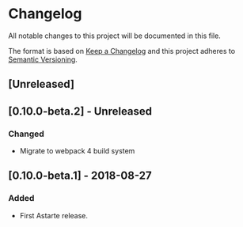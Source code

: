# Changelog
All notable changes to this project will be documented in this file.

The format is based on [Keep a Changelog](http://keepachangelog.com/en/1.0.0/)
and this project adheres to [Semantic Versioning](http://semver.org/spec/v2.0.0.html).

## [Unreleased]

## [0.10.0-beta.2] - Unreleased
### Changed
- Migrate to webpack 4 build system

## [0.10.0-beta.1] - 2018-08-27
### Added
- First Astarte release.

